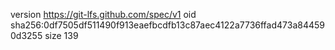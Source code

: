 version https://git-lfs.github.com/spec/v1
oid sha256:0df7505df511490f913eaefbcdfb13c87aec4122a7736ffad473a844590d3255
size 139
